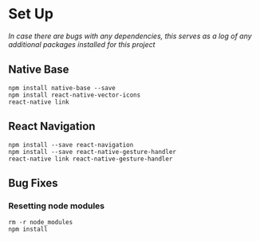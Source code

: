 # Set Up
*In case there are bugs with any dependencies, this serves as a log of any additional packages installed for this project*

## Native Base
```
npm install native-base --save
npm install react-native-vector-icons
react-native link
```

## React Navigation
```
npm install --save react-navigation
npm install --save react-native-gesture-handler
react-native link react-native-gesture-handler
```

## Bug Fixes
### Resetting node modules
```
rm -r node_modules
npm install
```

